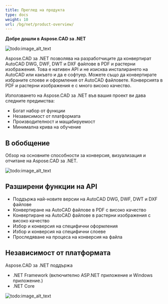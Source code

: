 ```yaml
---
title: Преглед на продукта
type: docs
weight: 10
url: /bg/net/product-overview/
---
```


**Добре дошли в Aspose.CAD за .NET**

![todo:image_alt_text](product-overview_1)

Aspose.CAD за .NET позволява на разработчиците да конвертират AutoCAD DWG, DWF, DWT и DXF файлове в PDF и растерни изображения. Това е нативен API и не изисква инсталирането на AutoCAD или какъвто и да е софтуер. Можете също да конвертирате избраните слоеве и оформления от AutoCAD файловете. Конверсията в PDF и растерни изображения е с много високо качество.

Използването на Aspose.CAD за .NET във вашия проект ви дава следните предимства:

- Богат набор от функции
- Независимост от платформата
- Производителност и мащабируемост
- Минимална крива на обучение




## **В обобщение**
Обзор на основните способности за конверсия, визуализация и отчитане на Aspose.CAD за .NET.

![todo:image_alt_text](/_assets/product-overview_2.png)
## **Разширени функции на API**
- Поддържа най-новите версии на AutoCAD DWG, DWF, DWT и DXF файлове
- Конвертиране на AutoCAD файлове в PDF с високо качество
- Конвертиране на AutoCAD файлове в растерни изображения с високо качество
- Избор и конверсия на специфични оформления
- Избор и конверсия на специфични слоеве
- Проследяване на процеса на конверсия на файла
## **Независимост от платформата**
Aspose.CAD за .NET поддържа

- .NET Framework (включително ASP.NET приложение и Windows приложение.)
- .NET Core

![todo:image_alt_text](/_assets/product-overview_3.png)
